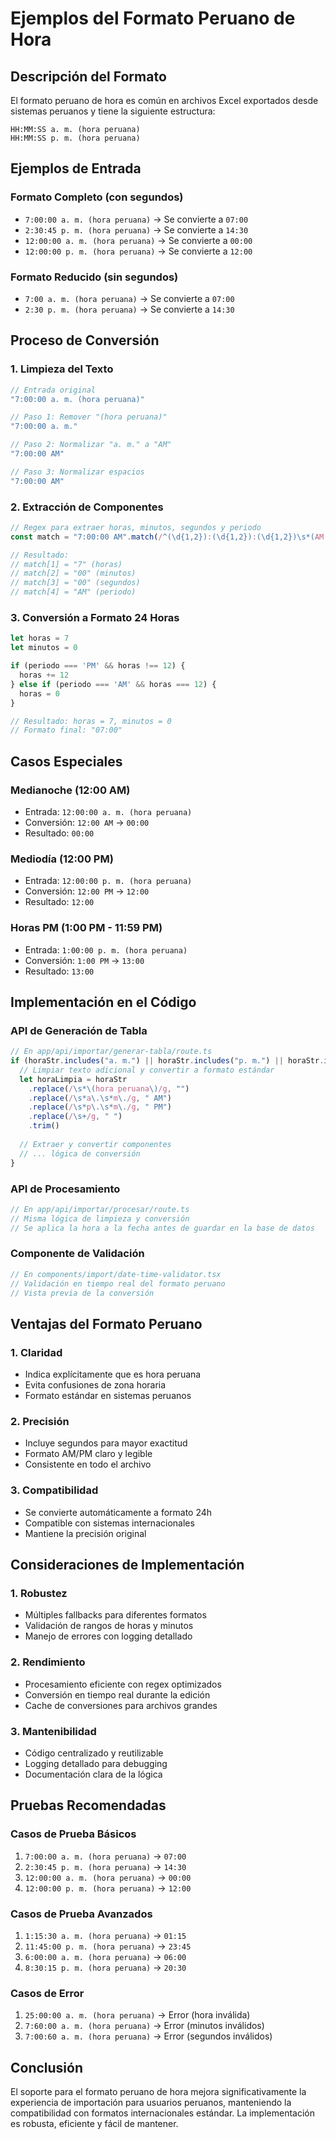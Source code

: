 # Ejemplos del Formato Peruano de Hora

## Descripción del Formato

El formato peruano de hora es común en archivos Excel exportados desde sistemas peruanos y tiene la siguiente estructura:

```
HH:MM:SS a. m. (hora peruana)
HH:MM:SS p. m. (hora peruana)
```

## Ejemplos de Entrada

### Formato Completo (con segundos)
- `7:00:00 a. m. (hora peruana)` → Se convierte a `07:00`
- `2:30:45 p. m. (hora peruana)` → Se convierte a `14:30`
- `12:00:00 a. m. (hora peruana)` → Se convierte a `00:00`
- `12:00:00 p. m. (hora peruana)` → Se convierte a `12:00`

### Formato Reducido (sin segundos)
- `7:00 a. m. (hora peruana)` → Se convierte a `07:00`
- `2:30 p. m. (hora peruana)` → Se convierte a `14:30`

## Proceso de Conversión

### 1. Limpieza del Texto
```javascript
// Entrada original
"7:00:00 a. m. (hora peruana)"

// Paso 1: Remover "(hora peruana)"
"7:00:00 a. m."

// Paso 2: Normalizar "a. m." a "AM"
"7:00:00 AM"

// Paso 3: Normalizar espacios
"7:00:00 AM"
```

### 2. Extracción de Componentes
```javascript
// Regex para extraer horas, minutos, segundos y periodo
const match = "7:00:00 AM".match(/^(\d{1,2}):(\d{1,2}):(\d{1,2})\s*(AM|PM)$/i)

// Resultado:
// match[1] = "7" (horas)
// match[2] = "00" (minutos)
// match[3] = "00" (segundos)
// match[4] = "AM" (periodo)
```

### 3. Conversión a Formato 24 Horas
```javascript
let horas = 7
let minutos = 0

if (periodo === 'PM' && horas !== 12) {
  horas += 12
} else if (periodo === 'AM' && horas === 12) {
  horas = 0
}

// Resultado: horas = 7, minutos = 0
// Formato final: "07:00"
```

## Casos Especiales

### Medianoche (12:00 AM)
- Entrada: `12:00:00 a. m. (hora peruana)`
- Conversión: `12:00 AM` → `00:00`
- Resultado: `00:00`

### Mediodía (12:00 PM)
- Entrada: `12:00:00 p. m. (hora peruana)`
- Conversión: `12:00 PM` → `12:00`
- Resultado: `12:00`

### Horas PM (1:00 PM - 11:59 PM)
- Entrada: `1:00:00 p. m. (hora peruana)`
- Conversión: `1:00 PM` → `13:00`
- Resultado: `13:00`

## Implementación en el Código

### API de Generación de Tabla
```typescript
// En app/api/importar/generar-tabla/route.ts
if (horaStr.includes("a. m.") || horaStr.includes("p. m.") || horaStr.includes("(hora peruana)")) {
  // Limpiar texto adicional y convertir a formato estándar
  let horaLimpia = horaStr
    .replace(/\s*\(hora peruana\)/g, "")
    .replace(/\s*a\.\s*m\./g, " AM")
    .replace(/\s*p\.\s*m\./g, " PM")
    .replace(/\s+/g, " ")
    .trim()
  
  // Extraer y convertir componentes
  // ... lógica de conversión
}
```

### API de Procesamiento
```typescript
// En app/api/importar/procesar/route.ts
// Misma lógica de limpieza y conversión
// Se aplica la hora a la fecha antes de guardar en la base de datos
```

### Componente de Validación
```typescript
// En components/import/date-time-validator.tsx
// Validación en tiempo real del formato peruano
// Vista previa de la conversión
```

## Ventajas del Formato Peruano

### 1. Claridad
- Indica explícitamente que es hora peruana
- Evita confusiones de zona horaria
- Formato estándar en sistemas peruanos

### 2. Precisión
- Incluye segundos para mayor exactitud
- Formato AM/PM claro y legible
- Consistente en todo el archivo

### 3. Compatibilidad
- Se convierte automáticamente a formato 24h
- Compatible con sistemas internacionales
- Mantiene la precisión original

## Consideraciones de Implementación

### 1. Robustez
- Múltiples fallbacks para diferentes formatos
- Validación de rangos de horas y minutos
- Manejo de errores con logging detallado

### 2. Rendimiento
- Procesamiento eficiente con regex optimizados
- Conversión en tiempo real durante la edición
- Cache de conversiones para archivos grandes

### 3. Mantenibilidad
- Código centralizado y reutilizable
- Logging detallado para debugging
- Documentación clara de la lógica

## Pruebas Recomendadas

### Casos de Prueba Básicos
1. `7:00:00 a. m. (hora peruana)` → `07:00`
2. `2:30:45 p. m. (hora peruana)` → `14:30`
3. `12:00:00 a. m. (hora peruana)` → `00:00`
4. `12:00:00 p. m. (hora peruana)` → `12:00`

### Casos de Prueba Avanzados
1. `1:15:30 a. m. (hora peruana)` → `01:15`
2. `11:45:00 p. m. (hora peruana)` → `23:45`
3. `6:00:00 a. m. (hora peruana)` → `06:00`
4. `8:30:15 p. m. (hora peruana)` → `20:30`

### Casos de Error
1. `25:00:00 a. m. (hora peruana)` → Error (hora inválida)
2. `7:60:00 a. m. (hora peruana)` → Error (minutos inválidos)
3. `7:00:60 a. m. (hora peruana)` → Error (segundos inválidos)

## Conclusión

El soporte para el formato peruano de hora mejora significativamente la experiencia de importación para usuarios peruanos, manteniendo la compatibilidad con formatos internacionales estándar. La implementación es robusta, eficiente y fácil de mantener.
